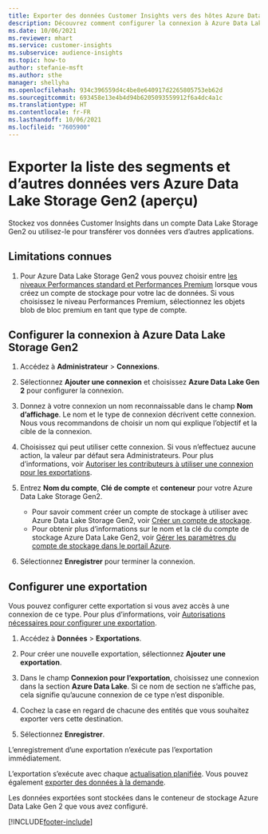 ```yaml
---
title: Exporter des données Customer Insights vers des hôtes Azure Data Lake Storage Gen2
description: Découvrez comment configurer la connexion à Azure Data Lake Storage Gen2.
ms.date: 10/06/2021
ms.reviewer: mhart
ms.service: customer-insights
ms.subservice: audience-insights
ms.topic: how-to
author: stefanie-msft
ms.author: sthe
manager: shellyha
ms.openlocfilehash: 934c396559d4c4be8e640917d2265805753eb62d
ms.sourcegitcommit: 693458e13e4b4d94b6205093559912f6a4dc4a1c
ms.translationtype: HT
ms.contentlocale: fr-FR
ms.lasthandoff: 10/06/2021
ms.locfileid: "7605900"
---
```

# <a name="export-segment-list-and-other-data-to-azure-data-lake-storage-gen2-preview"></a>Exporter la liste des segments et d’autres données vers Azure Data Lake Storage Gen2 (aperçu)

Stockez vos données Customer Insights dans un compte Data Lake Storage Gen2 ou utilisez-le pour transférer vos données vers d’autres applications.

## <a name="known-limitations"></a>Limitations connues

1. Pour Azure Data Lake Storage Gen2 vous pouvez choisir entre [les niveaux Performances standard et Performances Premium](/azure/storage/blobs/create-data-lake-storage-account) lorsque vous créez un compte de stockage pour votre lac de données. Si vous choisissez le niveau Performances Premium, sélectionnez les objets blob de bloc premium en tant que type de compte. 


## <a name="set-up-the-connection-to-azure-data-lake-storage-gen2"></a>Configurer la connexion à Azure Data Lake Storage Gen2 


1. Accédez à **Administrateur** > **Connexions**.

1. Sélectionnez **Ajouter une connexion** et choisissez **Azure Data Lake Gen 2** pour configurer la connexion.

1. Donnez à votre connexion un nom reconnaissable dans le champ **Nom d’affichage**. Le nom et le type de connexion décrivent cette connexion. Nous vous recommandons de choisir un nom qui explique l’objectif et la cible de la connexion.

1. Choisissez qui peut utiliser cette connexion. Si vous n’effectuez aucune action, la valeur par défaut sera Administrateurs. Pour plus d’informations, voir [Autoriser les contributeurs à utiliser une connexion pour les exportations](connections.md#allow-contributors-to-use-a-connection-for-exports).

1. Entrez **Nom du compte**, **Clé de compte** et **conteneur** pour votre Azure Data Lake Storage Gen2.
    - Pour savoir comment créer un compte de stockage à utiliser avec Azure Data Lake Storage Gen2, voir [Créer un compte de stockage](/azure/storage/blobs/create-data-lake-storage-account). 
    - Pour obtenir plus d’informations sur le nom et la clé du compte de stockage Azure Data Lake Gen2, voir [Gérer les paramètres du compte de stockage dans le portail Azure](/azure/storage/common/storage-account-manage).

1. Sélectionnez **Enregistrer** pour terminer la connexion. 

## <a name="configure-an-export"></a>Configurer une exportation

Vous pouvez configurer cette exportation si vous avez accès à une connexion de ce type. Pour plus d’informations, voir [Autorisations nécessaires pour configurer une exportation](export-destinations.md#set-up-a-new-export).

1. Accédez à **Données** > **Exportations**.

1. Pour créer une nouvelle exportation, sélectionnez **Ajouter une exportation**.

1. Dans le champ **Connexion pour l’exportation**, choisissez une connexion dans la section **Azure Data Lake**. Si ce nom de section ne s’affiche pas, cela signifie qu’aucune connexion de ce type n’est disponible.

1. Cochez la case en regard de chacune des entités que vous souhaitez exporter vers cette destination.

1. Sélectionnez **Enregistrer**.

L’enregistrement d’une exportation n’exécute pas l’exportation immédiatement.

L’exportation s’exécute avec chaque [actualisation planifiée](system.md#schedule-tab). Vous pouvez également [exporter des données à la demande](export-destinations.md#run-exports-on-demand). 

Les données exportées sont stockées dans le conteneur de stockage Azure Data Lake Gen 2 que vous avez configuré. 

[!INCLUDE[footer-include](../includes/footer-banner.md)]
